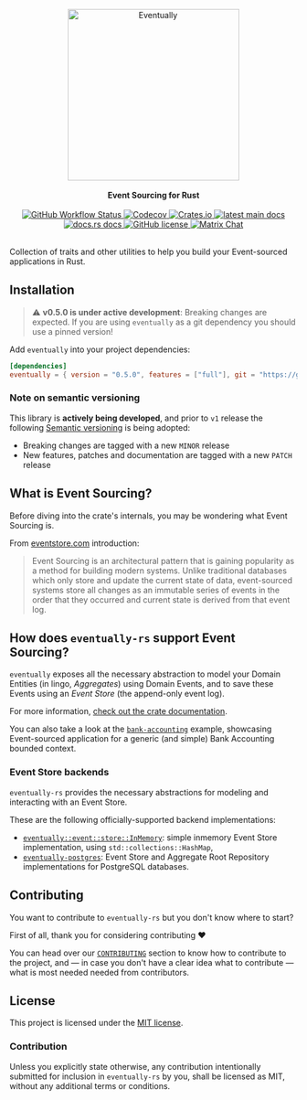 <br />

<div align="center">
    <img alt="Eventually" src = "./resources/logo.png" width = 300>
</div>

<br />

<div align="center">
    <strong>
        Event Sourcing for Rust
    </strong>
</div>

<br />

<div align="center">
    <!-- Testing pipeline -->
    <a href="https://github.com/get-eventually/eventually-rs/actions?query=workflow%3A%22Rust+%28stable%29%22">
        <img alt="GitHub Workflow Status"
        src="https://img.shields.io/github/actions/workflow/status/get-eventually/eventually-rs/ci.yml?branch=main&style=flat-square">
    </a>
    <!-- Codecov -->
    <a href="https://codecov.io/gh/get-eventually/eventually-rs">
            <img alt="Codecov"
            src="https://img.shields.io/codecov/c/github/get-eventually/eventually-rs?style=flat-square">
    </a>
    <!-- Crates.io -->
    <a href="https://crates.io/crates/eventually">
        <img alt="Crates.io"
        src="https://img.shields.io/crates/v/eventually?style=flat-square">
    </a>
    <!-- Github pages docs -->
    <a href="https://get-eventually.github.io/eventually-rs/eventually">
        <img alt="latest main docs"
        src="https://img.shields.io/badge/docs-main-important?style=flat-square" />
    </a>
    <!-- Docs.rs -->
    <a href="https://docs.rs/eventually">
        <img alt="docs.rs docs"
        src="https://img.shields.io/badge/dynamic/json?style=flat-square&color=blue&label=docs.rs&query=%24.crate.newest_version&url=https%3A%2F%2Fcrates.io%2Fapi%2Fv1%2Fcrates%2Feventually" />
    </a>
    <!-- License -->
    <a href="https://github.com/get-eventually/eventually-rs/blob/main/LICENSE">
        <img alt="GitHub license"
        src="https://img.shields.io/github/license/eventually-rs/eventually-rs?style=flat-square">
    </a>
    <!-- Matrix -->
    <a href="https://matrix.to/#/#get-eventually:matrix.org">
        <img alt="Matrix Chat"
        src="https://img.shields.io/matrix/get-eventually:matrix.org?logo=matrix&style=flat-square">
    </a>
</div>

<br />


Collection of traits and other utilities to help you build your Event-sourced applications in Rust.

## Installation

> ⚠️ **v0.5.0 is under active development**: Breaking changes are expected. If you are using `eventually` as a git dependency you should use a pinned version!

Add `eventually` into your project dependencies:

```toml
[dependencies]
eventually = { version = "0.5.0", features = ["full"], git = "https://github.com/get-eventually/eventually-rs" }
```

### Note on semantic versioning

This library is **actively being developed**, and prior to `v1` release the following [Semantic versioning]()
is being adopted:

* Breaking changes are tagged with a new `MINOR` release
* New features, patches and documentation are tagged with a new `PATCH` release

## What is Event Sourcing?

Before diving into the crate's internals, you may be wondering what Event Sourcing is.

From [eventstore.com](https://eventstore.com/) introduction:

>Event Sourcing is an architectural pattern that is gaining popularity as a method for building modern systems. Unlike traditional databases which only store and update the current state of data, event-sourced systems store all changes as an immutable series of events in the order that they occurred and current state is derived from that event log.

## How does `eventually-rs` support Event Sourcing?

`eventually` exposes all the necessary abstraction to model your
Domain Entities (in lingo, _Aggregates_) using Domain Events, and
to save these Events using an _Event Store_ (the append-only event log).

For more information, [check out the crate documentation](https://docs.rs/eventually).

You can also take a look at the [`bank-accounting`](https://github.com/get-eventually/eventually-rs/tree/main/examples/bank-accounting) example,
showcasing Event-sourced application for a generic (and simple) Bank Accounting bounded context.

### Event Store backends

`eventually-rs` provides the necessary abstractions for modeling and interacting
with an Event Store.

These are the following officially-supported backend implementations:
* [`eventually::event::store::InMemory`](./eventually/src/event/store.rs): simple inmemory Event Store implementation, using `std::collections::HashMap`,
* [`eventually-postgres`](./eventually-postgres): Event Store and Aggregate Root Repository implementations for PostgreSQL databases.

## Contributing

You want to contribute to `eventually-rs` but you don't know where to start?

First of all, thank you for considering contributing ❤️

You can head over our [`CONTRIBUTING`](./CONTRIBUTING.md) section to know
how to contribute to the project, and — in case you don't have a clear idea what
to contribute — what is most needed needed from contributors.

## License

This project is licensed under the [MIT license](LICENSE).

### Contribution

Unless you explicitly state otherwise, any contribution intentionally submitted for inclusion in `eventually-rs` by you, shall be licensed as MIT, without any additional terms or conditions.
